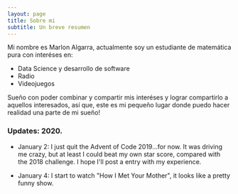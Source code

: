 ```yaml
---
layout: page
title: Sobre mi
subtitle: Un breve resumen
---
```


Mi nombre es Marlon Algarra, actualmente soy un estudiante de matemática pura con interéses en:

- Data Science y desarrollo de software
- Radio
- Videojuegos

Sueño con poder combinar y compartir mis interéses y lograr compartirlo a aquellos interesados, así que, este es mi pequeño lugar donde puedo hacer realidad una parte de mi sueño! 

### Updates: 2020.

- January 2: I just quit the Advent of Code 2019...for now. It was driving me crazy, but at least I could beat my own star score, compared with the 2018 challenge. I hope I'll post a entry with my experience.

- January 4: I start to watch "How I Met Your Mother", it looks like a pretty funny show.

